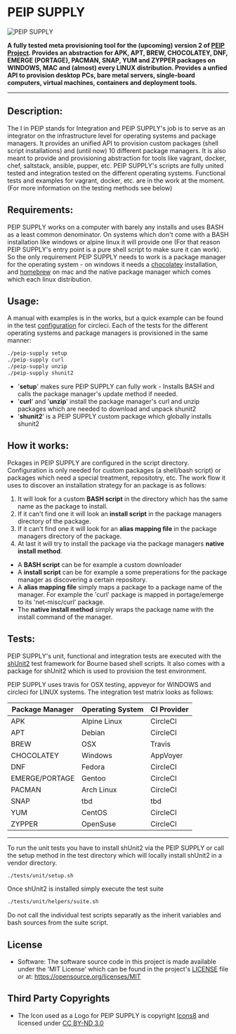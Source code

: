 # PEIP SUPPLY
![PEIP SUPPLY](https://avatars2.githubusercontent.com/u/33991308?s=200&v=4) 

**A fully tested meta provisioning tool for the (upcoming) version 2 of [PEIP Project](https://github.com/peip-project/). Provides an abstraction for APK, APT, BREW, CHOCOLATEY, DNF, EMERGE (PORTAGE), PACMAN, SNAP, YUM and ZYPPER packages on WINDOWS, MAC and (almost) every LINUX distribution. Provides a unfied API to provision desktop PCs, bare metal servers, single-board computers, virtual machines, containers and deployment tools.**     

----------

Description: 
------------
The I in PEIP stands for Integration and PEIP SUPPLY's job is to serve as an integrator on the infrastructure level for operating systems and package managers. It provides an unified API to provision custom packages (shell script installations) and (until now) 10 different package managers. It is also meant to provide and provisioning abstraction for tools like vagrant, docker, chef, saltstack, ansible, pupper, etc. PEIP SUPPLY's scripts are fully united tested and integration tested on the different operating systems. Functional tests and examples for vagrant, docker, etc. are in the work at the moment. (For more information on the testing methods see below)     

Requirements: 
------------
PEIP SUPPLY works on a computer with barely any installs and uses BASH as a least common denominator. On systems which don't come with a BASH installation like windows or alpine linux it will provide one (For that reason PEIP SUPPLY's entry point is a pure shell script to make sure it can work). So the only requirement PEIP SUPPLY needs to work is a package manager for the operating system - on windows it needs a [chocolatey](https://chocolatey.org/) installation, and [homebrew](https://brew.sh/) on mac and the native package manager which comes which each linux distribution. 

Usage:   
------
A manual with examples is in the works, but a quick example can be found in the test [configuration](.circleci/config.yml) for circleci. Each of the tests for the different operating systems and package managers is provisioned in the same manner:
```bash
./peip-supply setup
./peip-supply curl
./peip-supply unzip
./peip-supply shunit2
```

- '**setup**' makes sure PEIP SUPPLY can fully work - Installs BASH and calls the package manager's update method if needed. 
- '**curl**' and '**unzip**' install the package manager's curl and unzip packages which are needed to download and unpack shunit2  
- '**shunit2**' is a PEIP SUPPLY custom package which globally installs shunit2  

How it works:   
------
Pckages in PEIP SUPPLY are configured in the script directory. Configuration is only needed for custom packages (a shell/bash script) or packages which need a special treatment, repositotry, etc. The work flow it uses to discover an installation strategy for an package is as follows:
1. It will look for a custom **BASH script** in the directory which has the same name as the package to install.
2. If it can't find one it will look an **install script** in the package managers directory of the package.
3. If it can't find one it will look for an **alias mapping file** in the package managers directory of the package.
4. At last it will try to install the package via the package managers **native install method**.

- A **BASH script** can be for example a custom downloader 
- A **install script** can be for example a some preperations for the package manager as discovering a certain repository. 
- A **alias mapping file** simply maps a package to a package name of the manager. For example the 'curl' package is mapped in portage/emerge to its 'net-misc/curl' package.
- The **native install method** simply wraps the package name with the install command of the manager.



Tests: 
------
PEIP SUPPLY's unit, functional and integration tests are executed with the [shUnit2](https://github.com/kward/shunit2) test framework for Bourne based shell scripts. It also comes with a package for shUnit2 which is used to provision the test environment. 

PEIP SUPPLY uses travis for OSX testing, appveyor for WINDOWS and circleci for LINUX systems. The integration test matrix looks as follows:

| Package Manager | Operating System | CI Provider |
|-----------------|------------------|-------------|
| APK             | Alpine Linux     | CircleCI    |
| APT             | Debian           | CircleCI    |
| BREW            | OSX              | Travis      |
| CHOCOLATEY      | Windows          | AppVoyer    |
| DNF             | Fedora           | CircleCI    |
| EMERGE/PORTAGE  | Gentoo           | CircleCI    |
| PACMAN          | Arch Linux       | CircleCI    |
| SNAP            | tbd              | tbd         |
| YUM             | CentOS           | CircleCI    |
| ZYPPER          | OpenSuse         | CircleCI    |

----------
To run the unit tests you have to install shUnit2 via the PEIP SUPPLY or call the setup method in the test directory which will locally install shUnit2 in a vendor directory. 
```bash
./tests/unit/setup.sh
```
Once shUnit2 is installed simply execute the test suite
```bash
./tests/unit/helpers/suite.sh
```
Do not call the individual test scripts separatly as the inherit variables and bash sources from the suite script.


License
--------

 - Software:
The software source code in this project is made available under the 'MIT License' which can be found in the project's 
[LICENSE](LICENSE) file or at: https://opensource.org/licenses/MIT  

Third Party Copyrights
----------------------

 - The Icon used as a Logo for PEIP SUPPLY is copyright [Icons8](https://icons8.com) and licensed under [CC BY-ND 3.0](https://creativecommons.org/licenses/by-nd/3.0/)

